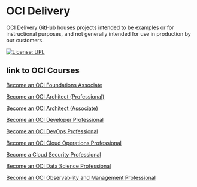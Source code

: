 # OCI Delivery 

OCI Delivery GitHub houses projects intended to be examples or for instructional purposes, and not generally intended for use in production by our customers.

[![License: UPL](https://img.shields.io/badge/license-UPL-green)](https://img.shields.io/badge/license-UPL-green)
## link to OCI Courses

[Become an OCI Foundations Associate](https://learn.oracle.com/ols/learning-path/become-an-oci-foundations-associate/35644/108448)

[Become an OCI Architect (Professional)](https://learn.oracle.com/ols/learning-path/become-an-oci-architect-professional/35644/108709)

[Become an OCI Architect (Associate)](https://learn.oracle.com/ols/learning-path/become-an-oci-architect-associate/35644/108703)

[Become an OCI Developer Professional](https://learn.oracle.com/ols/learning-path/become-an-oci-developer-professional/35644/108219)

[Become an OCI DevOps Professional](https://learn.oracle.com/ols/learning-path/become-an-oci-devops-professional/35644/111473)

[Become an OCI Cloud Operations Professional](https://learn.oracle.com/ols/learning-path/become-an-oci-cloud-operations-professional/35644/108754)

[Become a Cloud Security Professional](https://learn.oracle.com/ols/learning-path/become-a-cloud-security-professional/35644/108608)

[Become an OCI Data Science Professional](https://learn.oracle.com/ols/learning-path/become-an-oci-data-science-professional/35644/107725)

[Become an OCI Observability and Management Professional
](https://learn.oracle.com/ols/learning-path/become-an-oci-observability-and-management-professional/35644/111553)
